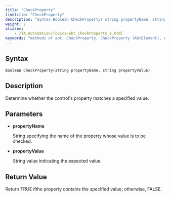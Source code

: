 ```yaml
--- 
title: "CheckProperty"
linktitle: "CheckProperty"
description: "Syntax Boolean CheckProperty( string propertyName, string propertyValue) Description Determine whether the control's property matches a specified value. Parameters propertyName String specifying the ..."
weight: 2
aliases: 
    - /TA_Automation/Topics/abt_CheckProperty_1.html
keywords: "methods of abt, CheckProperty, CheckProperty (AbtElement), AbtElement, checkproperty, abtelement checkproperty, if control's property matches expected value, control's property against expected value"
---
```


## Syntax

`Boolean CheckProperty(string propertyName, string propertyValue)`

## Description

Determine whether the control's property matches a specified value.

## Parameters

-   **propertyName**

    String specifying the name of the property whose value is to be checked.

-   **propertyValue**

    String value indicating the expected value.


## Return Value

Return TRUE ifthe property contains the specified value; otherwise, FALSE.




